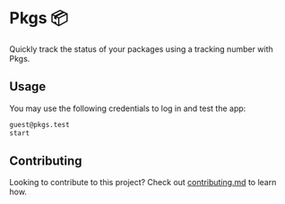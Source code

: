 # Pkgs :package:

Quickly track the status of your packages using a tracking number with Pkgs.

## Usage

You may use the following credentials to log in and test the app:

```txt
guest@pkgs.test
start
```

## Contributing

Looking to contribute to this project? Check out [contributing.md](CONTRIBUTING.md) to learn how.
